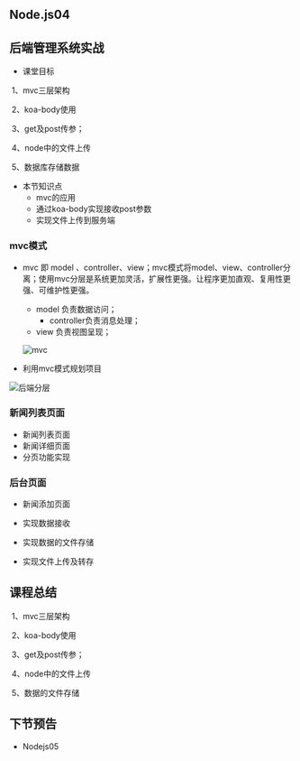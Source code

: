 ## Node.js04

## 后端管理系统实战

- 课堂目标

​	1、mvc三层架构

​	2、koa-body使用

​	3、get及post传参；

​	4、node中的文件上传

​	5、数据库存储数据

- 本节知识点
  - mvc的应用
  - 通过koa-body实现接收post参数
  - 实现文件上传到服务端
  
    



### mvc模式

- mvc 即  model 、controller、view；mvc模式将model、view、controller分离；使用mvc分层是系统更加灵活，扩展性更强。让程序更加直观、复用性更强、可维护性更强。
  - model 负责数据访问；
    - controller负责消息处理；
  - view 负责视图呈现；
  
  
  
  ![mvc](/Users/cxr/Work/education/web高级/08/nodejs04/courseware/mvc.png)
  
- 利用mvc模式规划项目

![后端分层](/Users/cxr/Work/education/web高级/08/nodejs04/courseware/后端分层.png)

### 新闻列表页面

- 新闻列表页面
- 新闻详细页面
- 分页功能实现

### 后台页面

- 新闻添加页面

- 实现数据接收
- 实现数据的文件存储
- 实现文件上传及转存

## 课程总结

​	1、mvc三层架构

​	2、koa-body使用

​	3、get及post传参；

​	4、node中的文件上传

​	5、数据的文件存储



## 下节预告

- Nodejs05

  

